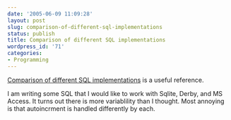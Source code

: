 ```yaml
---
date: '2005-06-09 11:09:28'
layout: post
slug: comparison-of-different-sql-implementations
status: publish
title: Comparison of different SQL implementations
wordpress_id: '71'
categories:
- Programming
---
```


[Comparison of different SQL implementations](http://troels.arvin.dk/db/rdbms/) is a useful reference.

I am writing some SQL that I would like to work with Sqlite, Derby, and MS Access.  It turns out there is more variablility than I thought.  Most annoying is that autoincrment is handled differently by each.
